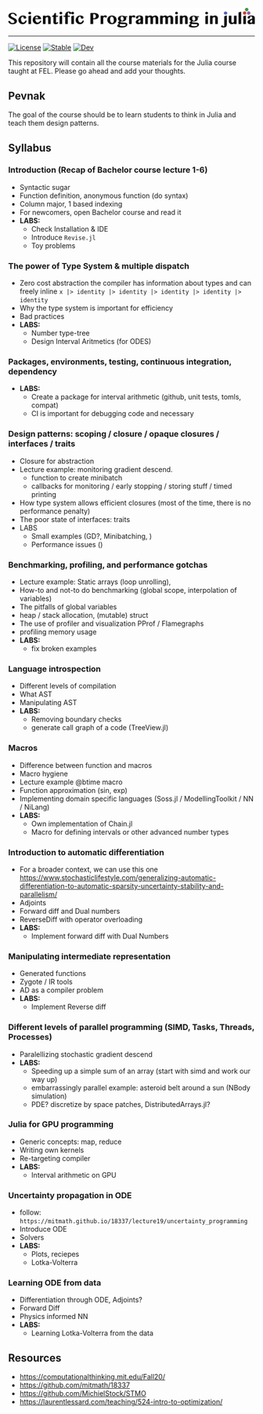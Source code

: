 <p align="center">
 <img src="https://raw.githubusercontent.com/JuliaTeachingCTU/JuliaCTUGraphics/main/logo/Scientific-Programming-in-Julia-logo.svg" alt="Course logo"/>
</p>

---

[![License](https://img.shields.io/badge/License-MIT-blue.svg)](https://github.com/JuliaTeachingCTU/Scientific-Programming-in-Julia/blob/master/LICENSE)
[![Stable](https://img.shields.io/badge/docs-stable-blue.svg)](https://JuliaTeachingCTU.github.io/Scientific-Programming-in-Julia/stable)
[![Dev](https://img.shields.io/badge/docs-dev-blue.svg)](https://JuliaTeachingCTU.github.io/Scientific-Programming-in-Julia/dev)


This repository will contain all the course materials for the Julia course taught at FEL.
Please go ahead and add your thoughts.

## Pevnak

The goal of the course should be to learn students to think in Julia and teach them design patterns.

## Syllabus

### Introduction (Recap of Bachelor course lecture 1-6)
  - Syntactic sugar
  - Function definition, anonymous function (do syntax)
  - Column major, 1 based indexing
  - For newcomers, open Bachelor course and read it
  - **LABS:**
      + Check Installation \& IDE
      + Introduce `Revise.jl`
      + Toy problems

### The power of Type System \& multiple dispatch
  - Zero cost abstraction the compiler has information about types and can freely inline
    `x |> identity |> identity |> identity |> identity |> identity`
  - Why the type system is important for efficiency
  - Bad practices 
  - **LABS:**
      + Number type-tree
      + Design Interval Aritmetics (for ODES)

### Packages, environments, testing, continuous integration, dependency
  - **LABS:**
    + Create a package for interval arithmetic (github, unit tests, tomls, compat)
    + CI is important for debugging code and necessary 

### Design patterns: scoping / closure / opaque closures / interfaces / traits
  - Closure for abstraction
  - Lecture example: monitoring gradient descend.
    + function to create minibatch
    + callbacks for monitoring / early stopping / storing stuff / timed printing
  - How type system allows efficient closures (most of the time, there is no performance penalty)
  - The poor state of interfaces: traits
  - LABS
    + Small examples (GD?, Minibatching, )
    +  Performance issues ()

### Benchmarking, profiling, and performance gotchas
  - Lecture example: Static arrays (loop unrolling), 
  - How-to and not-to do benchmarking (global scope, interpolation of variables)
  - The pitfalls of global variables
  - heap / stack allocation, (mutable) struct
  - The use of profiler and visualization PProf / Flamegraphs
  - profiling memory usage
  - **LABS:**
    + fix broken examples

### Language introspection
  - Different levels of compilation
  - What AST
  - Manipulating AST
  - **LABS:**
    + Removing boundary checks
    + generate call graph of a code (TreeView.jl)

### Macros
  - Difference between function and macros
  - Macro hygiene
  - Lecture example @btime macro
  - Function approximation (sin, exp)
  - Implementing domain specific languages (Soss.jl / ModellingToolkit / NN / NiLang)
  - **LABS:**
    + Own implementation of Chain.jl
    + Macro for defining intervals or other advanced number types

### Introduction to automatic differentiation
  - For a broader context, we can use this one https://www.stochasticlifestyle.com/generalizing-automatic-differentiation-to-automatic-sparsity-uncertainty-stability-and-parallelism/
  - Adjoints
  - Forward diff and Dual numbers
  - ReverseDiff with operator overloading
  - **LABS:**
    + Implement forward diff with Dual Numbers

### Manipulating intermediate representation
  - Generated functions
  - Zygote / IR tools
  - AD as a compiler problem
  - **LABS:**
    + Implement Reverse diff

### Different levels of parallel programming (SIMD, Tasks, Threads, Processes)
  - Paralellizing stochastic gradient descend
  - **LABS:**
    + Speeding up a simple sum of an array (start with simd and work our way up)
    + embarrassingly parallel example: asteroid belt around a sun (NBody simulation)
    + PDE? discretize by space patches, DistributedArrays.jl?

### Julia for GPU programming
  - Generic concepts: map, reduce
  - Writing own kernels
  - Re-targeting compiler
  - **LABS:**
    + Interval arithmetic on GPU

### Uncertainty propagation in ODE 
  - follow: `https://mitmath.github.io/18337/lecture19/uncertainty_programming`
  - Introduce ODE
  - Solvers
  - **LABS:**
      + Plots, reciepes
      + Lotka-Volterra

### Learning  ODE  from data
  - Differentiation through ODE, Adjoints?
  - Forward Diff
  - Physics informed NN 
  - **LABS:**
    + Learning Lotka-Volterra from the data

## Resources

* https://computationalthinking.mit.edu/Fall20/
* https://github.com/mitmath/18337
* https://github.com/MichielStock/STMO
* https://laurentlessard.com/teaching/524-intro-to-optimization/